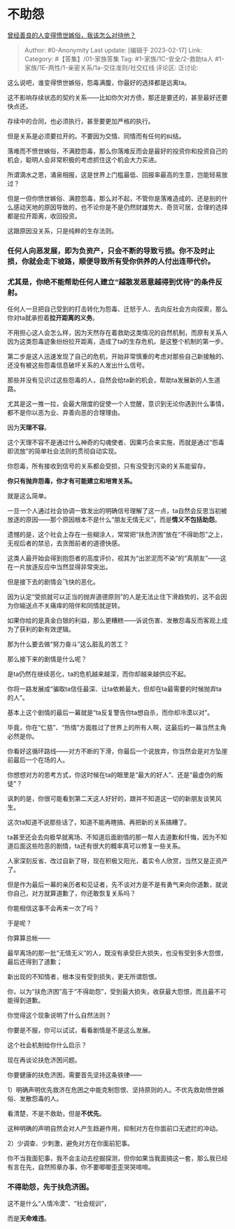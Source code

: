 # 不助怨
[曾经善良的人变得愤世嫉俗，我该怎么对待他？](https://www.zhihu.com/question/584370564/answer/2897061829)

> Author: #0-Anonymity
> Last update: [编辑于 2023-02-17]
> Link:
> Category: #【答集】/01-家族答集
> Tag: #1-家族/1C-安全/2-救助ta人 #1-家族/1E-两性/1-亲密关系/1a-交往准则/社交红线
> 评论区:
> 泛讨论:

这么说吧，谁变得愤世嫉俗，怨毒满腹，你最好的选择都是远离ta。

这不影响存续状态的契约关系——比如你欠对方债，那还是要还的，甚至最好还要快点还。

存续中的合同，也必须执行，甚至要更加严格的执行。

但是关系是必须要拉开的。不要因为交情、同情而有任何的纠结。

落难而不愤世嫉俗，不满腔怨毒，那么你落难反而会是最好的投资你和投资自己的机会，聪明人会非常积极的考虑抓住这个机会大力买进。

所谓滴水之恩，涌泉相报，这是世界上门槛最低、回报率最高的生意，岂能轻易放过？

但是一但你愤世嫉俗、满腔怨毒，那么对不起，不管你是落难造成的、还是别的什么感动天地的原因导致的，也不论你是不是仍然财雄势大、奇货可居，合理的选择都是拉开距离，收回投资。

这跟原因没关系，只是纯粹的生存法则。

### 任何人向恶发展，即为负资产，只会不断的导致亏损。你不及时止损，你就会走下坡路，顺便导致所有受你供养的人付出连带代价。

### 尤其是，你绝不能帮助任何人建立“越散发恶意越得到优待”的条件反射。

任何人一旦把自己受到的打击转化为怨毒、迁怒于人、去向反社会方向探索，那么你对ta就承担着**拉开距离的义务**。

不用担心这人会怎么样，因为天然存在着救助这类情况的自然机制，而原有关系人因为这类怨毒迹象纷纷拉开距离，造成了ta的生存危机，是这整个机制的第一步。

第二步是这人迅速发现了自己的危机，开始非常慎重的考虑对那些自己新接触的、还没有被这些怨毒信息破坏关系的人发出什么信号。

那些并没有见识过这些怨毒的人，自然会给ta新的机会，帮助ta发展新的人生道路。

尤其是这一推一拉，会最大限度的促使一个人觉醒，意识到无论你遇到什么事情，都不是你以恶为业、弃善向恶的合理理由。

因为**天理不容**。

这个天理不容不是通过什么神奇的勾魂使者、因果巧合来实施，而就是通过“怨毒即流放”的简单社会法则的贯彻自动实现。

你怨毒，所有接收到信号的关系都会受损，只有没受到污染的关系能留存。

**你只有抛弃怨毒，你才有可能建立和培育关系。**

就是这么简单。

一旦一个人通过社会协调一致发出的明确信号理解了这一点，ta自然会反思当初被放逐的原因——那个原因根本不是什么“朋友无情无义”，而是**情义不包括助怨**。

遗憾的是，这个社会上存在一些糊涂人，常常把“扶危济困”放在“不得助怨”之上，无视后者的禁忌，去贪图前者的道德快感。

这类人最开始会得到抱怨者的高度评价，视其为“出淤泥而不染”的“真朋友”——这在一片放逐反应中当然显得非常突出。

但是接下去的剧情会飞快的恶化。

因为认定“受损就可以正当的抛弃道德原则”的人是无法止住下滑趋势的，这不会因为你输送点不关痛痒的陪伴和同情就逆转。

如果你给的是真金白银的利益，那么更糟糕——诉说伤害、发散怨毒反而客观上成为了获利的新有效逻辑。

那为什么要去做“努力奋斗”这么脏乱的苦工？

那么接下来的剧情是什么呢？

是ta仍然在继续恶化，ta的危机越来越深，而你却越来越供应不起。

你将一路发展成“骗取ta信任最深、让ta依赖最大，但却在ta最需要的时候抛弃ta的人”。

基本上这个剧情的最后一幕就是“ta反复警告你ta想自杀，而你却冷漠以对”。

毕竟，你在“仁慈”、“热情”方面胜过了世界上的所有人啊，这最后的一幕当然主角必然是你。

你看好这循环路线——对方不断的下滑，你最后一个说放弃，你当然会是对方坠崖前最后一个在场的人。

你想想对方的思考方式，你这时候在ta的眼里是“最大的好人”、还是“最虚伪的叛徒”？

讽刺的是，你很可能看到第二天这人好好的，跟并不知道这一切的新朋友谈笑风生。

这次ta知道不说那些话了，知道不能再瞎搞、再把新的关系搞糟了。

ta甚至还会去向极早就离场、不知道后面剧情的那一帮人去道歉和忏悔，因为不知道后面这些险恶的剧情，ta还有很大的概率真可以修复一些关系。

人家深刻反省、改过自新了呀，现在积极又阳光，着实令人欣赏，当然又是正资产了。

但是作为最后一幕的亲历者和见证者，先不谈对方是不是有勇气来向你道歉，就说你自己，对方就算道歉了，你还敢恢复关系吗？

你能相信这事不会再来一次了吗？

于是呢？

你算算总帐——

最早离场的那一批“无情无义”的人，既没有承受巨大损失，也没有受到多大怨恨，最后还得到了道歉；

新出现的不知情者，根本没有受到损失，更无所谓怨恨。

你，以为“扶危济困”高于“不得助怨”，受到最大损失，收获最大怨恨，而且最不可能得到道歉。

你觉得这个现象说明了什么自然法则？

你要是不服，你可以试试，看看剧情是不是这么发展。

这个社会机制给你什么启示？

现在再谈论扶危济困问题。

你要健康的扶危济困，需要首先坚持这条铁律——

1）明确声明优先救济在危困之中能克制怨恨、坚持原则的人。不优先救助愤世嫉俗、发散怨毒的人。

看清楚，不是不救助，但是**不优先**。

这种明确的声明自然会对人产生趋避作用，抑制对方在你面前口无遮拦的冲动。

2）少调查、少刺激，避免对方在你面前犯事。

你不当我面犯事，我不会主动去挖掘探测，但你如果当我面搞这一套，那么我已经有言在先，自然照章办事，你不要唧唧歪歪哭哭啼啼。

### 不得助怨，先于扶危济困。

这不是什么“人情冷漠”、“社会规训”，

而是**天命难违**。
